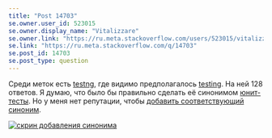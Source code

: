 ```yaml
---
title: "Post 14703"
se.owner.user_id: 523015
se.owner.display_name: "Vitalizzare"
se.owner.link: "https://ru.meta.stackoverflow.com/users/523015/vitalizzare"
se.link: "https://ru.meta.stackoverflow.com/q/14703"
se.post_id: 14703
se.post_type: question
---
```

<p>Среди меток есть <a href="https://ru.stackoverflow.com/questions/tagged/testng" class="s-tag post-tag" title="показать вопросы с меткой [testng]" aria-label="показать вопросы с меткой [testng]" rel="tag" aria-labelledby="tag-testng-tooltip-container" data-tag-menu-origin="Unknown">testng</a>, где видимо предполагалось <a href="https://ru.stackoverflow.com/questions/tagged/testing" class="s-tag post-tag" title="показать вопросы с меткой [testing]" aria-label="показать вопросы с меткой [testing]" rel="tag" aria-labelledby="tag-testing-tooltip-container" data-tag-menu-origin="Unknown">testing</a>. На ней 128 ответов. Я думаю, что было бы правильно сделать её синонимом <a href="https://ru.stackoverflow.com/questions/tagged/%d1%8e%d0%bd%d0%b8%d1%82-%d1%82%d0%b5%d1%81%d1%82%d1%8b" class="s-tag post-tag" title="показать вопросы с меткой [юнит-тесты]" aria-label="показать вопросы с меткой [юнит-тесты]" rel="tag" aria-labelledby="tag-юнит-тесты-tooltip-container" data-tag-menu-origin="Unknown">юнит-тесты</a>. Но у меня нет репутации, чтобы <a href="https://ru.stackoverflow.com/tags/%D1%8E%D0%BD%D0%B8%D1%82-%D1%82%D0%B5%D1%81%D1%82%D1%8B/synonyms">добавить соответствующий синоним</a>.</p>
<p><a href="https://i.sstatic.net/8E809dTK.png" rel="nofollow noreferrer"><img src="https://i.sstatic.net/8E809dTK.png" alt="скрин добавления синонима" /></a></p>
